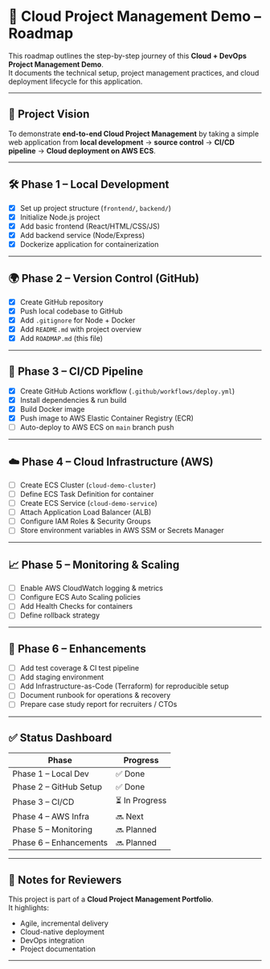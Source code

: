 # 🚀 Cloud Project Management Demo – Roadmap

This roadmap outlines the step-by-step journey of this **Cloud + DevOps Project Management Demo**.  
It documents the technical setup, project management practices, and cloud deployment lifecycle for this application.

---

## 🎯 Project Vision
To demonstrate **end-to-end Cloud Project Management** by taking a simple web application from **local development** → **source control** → **CI/CD pipeline** → **Cloud deployment on AWS ECS**.

---

## 🛠️ Phase 1 – Local Development
- [x] Set up project structure (`frontend/`, `backend/`)
- [x] Initialize Node.js project
- [x] Add basic frontend (React/HTML/CSS/JS)
- [x] Add backend service (Node/Express)
- [x] Dockerize application for containerization

---

## 🌍 Phase 2 – Version Control (GitHub)
- [x] Create GitHub repository
- [x] Push local codebase to GitHub
- [x] Add `.gitignore` for Node + Docker
- [x] Add `README.md` with project overview
- [x] Add `ROADMAP.md` (this file)

---

## 🔄 Phase 3 – CI/CD Pipeline
- [x] Create GitHub Actions workflow (`.github/workflows/deploy.yml`)
- [x] Install dependencies & run build
- [x] Build Docker image
- [x] Push image to AWS Elastic Container Registry (ECR)
- [ ] Auto-deploy to AWS ECS on `main` branch push

---

## ☁️ Phase 4 – Cloud Infrastructure (AWS)
- [ ] Create ECS Cluster (`cloud-demo-cluster`)
- [ ] Define ECS Task Definition for container
- [ ] Create ECS Service (`cloud-demo-service`)
- [ ] Attach Application Load Balancer (ALB)
- [ ] Configure IAM Roles & Security Groups
- [ ] Store environment variables in AWS SSM or Secrets Manager

---

## 📈 Phase 5 – Monitoring & Scaling
- [ ] Enable AWS CloudWatch logging & metrics
- [ ] Configure ECS Auto Scaling policies
- [ ] Add Health Checks for containers
- [ ] Define rollback strategy

---

## 🧪 Phase 6 – Enhancements
- [ ] Add test coverage & CI test pipeline
- [ ] Add staging environment
- [ ] Add Infrastructure-as-Code (Terraform) for reproducible setup
- [ ] Document runbook for operations & recovery
- [ ] Prepare case study report for recruiters / CTOs

---

## ✅ Status Dashboard
| Phase | Progress |
|-------|----------|
| Phase 1 – Local Dev | ✅ Done |
| Phase 2 – GitHub Setup | ✅ Done |
| Phase 3 – CI/CD | ⏳ In Progress |
| Phase 4 – AWS Infra | 🔜 Next |
| Phase 5 – Monitoring | 🔜 Planned |
| Phase 6 – Enhancements | 🔜 Planned |

---

## 📌 Notes for Reviewers
This project is part of a **Cloud Project Management Portfolio**.  
It highlights:
- Agile, incremental delivery
- Cloud-native deployment
- DevOps integration
- Project documentation

---
